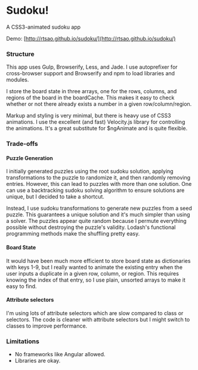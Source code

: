 Sudoku!
=======

A CSS3-animated sudoku app

Demo: [http://rtsao.github.io/sudoku/](http://rtsao.github.io/sudoku/)

### Structure
This app uses Gulp, Browserify, Less, and Jade. I use autoprefixer for cross-browser support and Browserify and npm to load libraries and modules.

I store the board state in three arrays, one for the rows, columns, and regions of the board in the boardCache. This makes it easy to check whether or not there already exists a number in a given row/column/region.

Markup and styling is very minimal, but there is heavy use of CSS3 animations. I use the excellent (and fast) Velocity.js library for controlling the animations. It's a great substitute for $ngAnimate and is quite flexible.

### Trade-offs
#### Puzzle Generation
I initially generated puzzles using the root sudoku solution, applying transformations to the puzzle to randomize it, and then randomly removing entries. However, this can lead to puzzles with more than one solution. One can use a backtracking sudoku solving algorithm to ensure solutions are unique, but I decided to take a shortcut.

Instead, I use sudoku transformations to generate new puzzles from a seed puzzle. This guarantees a unique solution and it's much simpler than using a solver. The puzzles appear quite random because I permute everything possible without destroying the puzzle's validity. Lodash's functional programming methods make the shuffling pretty easy.

#### Board State
It would have been much more efficient to store board state as dictionaries with keys 1-9, but I really wanted to animate the existing entry when the user inputs a duplicate in a given row, column, or region. This requires knowing the index of that entry, so I use plain, unsorted arrays to make it easy to find.

#### Attribute selectors
I'm using lots of attribute selectors which are slow compared to class or selectors. The code is cleaner with attribute selectors but I might switch to classes to improve performance. 

### Limitations

- No frameworks like Angular allowed.
- Libraries are okay.
